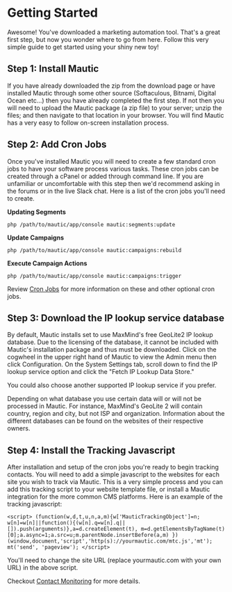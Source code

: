 # Getting Started

Awesome! You've downloaded a marketing automation tool. That's a great first step, but now you wonder where to go from here. Follow this very simple guide to get started using your shiny new toy!

## Step 1: Install Mautic

If you have already downloaded the zip from the download page or have installed Mautic through some other source (Softaculous, Bitnami, Digital Ocean etc...) then you have already completed the first step. If not then you will need to upload the Mautic package (a zip file) to your server; unzip the files; and then navigate to that location in your browser. You will find Mautic has a very easy to follow on-screen installation process.

## Step 2: Add Cron Jobs

Once you've installed Mautic you will need to create a few standard cron jobs to have your software process various tasks. These cron jobs can be created through a cPanel or added through command line. If you are unfamiliar or uncomfortable with this step then we'd recommend asking in the forums or in the live Slack chat. Here is a list of the cron jobs you'll need to create.

**Updating Segments**

`php /path/to/mautic/app/console mautic:segments:update`

**Update Campaigns**

`php /path/to/mautic/app/console mautic:campaigns:rebuild`

**Execute Campaign Actions**

`php /path/to/mautic/app/console mautic:campaigns:trigger`

Review [Cron Jobs](./../setup/cron_jobs.html) for more information on these and other optional cron jobs.

## Step 3: Download the IP lookup service database

By default, Mautic installs set to use MaxMind's free GeoLite2 IP lookup database. Due to the licensing of the database, it cannot be included with Mautic's installation package and thus must be downloaded. Click on the cogwheel in the upper right hand of Mautic to view the Admin menu then click Configuration. On the System Settings tab, scroll down to find the IP lookup service option and click the "Fetch IP Lookup Data Store."

You could also choose another supported IP lookup service if you prefer.

Depending on what database you use certain data will or will not be processed in Mautic. For instance, MaxMind's GeoLite 2 will contain country, region and city, but not ISP and organization. Information about the different databases can be found on the websites of their respective owners.

## Step 4: Install the Tracking Javascript

After installation and setup of the cron jobs you're ready to begin tracking contacts. You will need to add a simple javascript to the websites for each site you wish to track via Mautic. This is a very simple process and you can add this tracking script to your website template file, or install a Mautic integration for the more common CMS platforms. Here is an example of the tracking javascript:

``` <script> (function(w,d,t,u,n,a,m){w['MauticTrackingObject']=n; w[n]=w[n]||function(){(w[n].q=w[n].q||[]).push(arguments)},a=d.createElement(t), m=d.getElementsByTagName(t)[0];a.async=1;a.src=u;m.parentNode.insertBefore(a,m) })(window,document,'script','http(s)://yourmautic.com/mtc.js','mt'); mt('send', 'pageview'); </script> ``` 

You'll need to change the site URL (replace yourmautic.com with your own URL) in the above script.

Checkout [Contact Monitoring](./../contacts/contact_monitoring.html) for more details.
